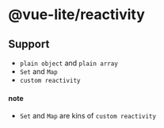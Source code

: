 # @vue-lite/reactivity

## Support

- `plain object` and `plain array`
- `Set` and `Map`
- `custom reactivity`

#### note

- `Set` and `Map` are kins of `custom reactivity`
